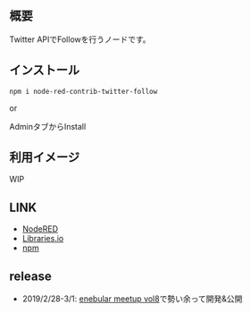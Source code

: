 ## 概要

Twitter APIでFollowを行うノードです。

## インストール

```
npm i node-red-contrib-twitter-follow
```

or

AdminタブからInstall

## 利用イメージ

WIP

## LINK

* [NodeRED](https://flows.nodered.org/node/node-red-contrib-twitter-follow)
* [Libraries.io](https://libraries.io/npm/node-red-contrib-twitter-follow)
* [npm](https://www.npmjs.com/package/node-red-contrib-twitter-follow)

## release

* 2019/2/28-3/1: [enebular meetup vol8](https://enebular.connpass.com/event/117432/)で勢い余って開発&公開